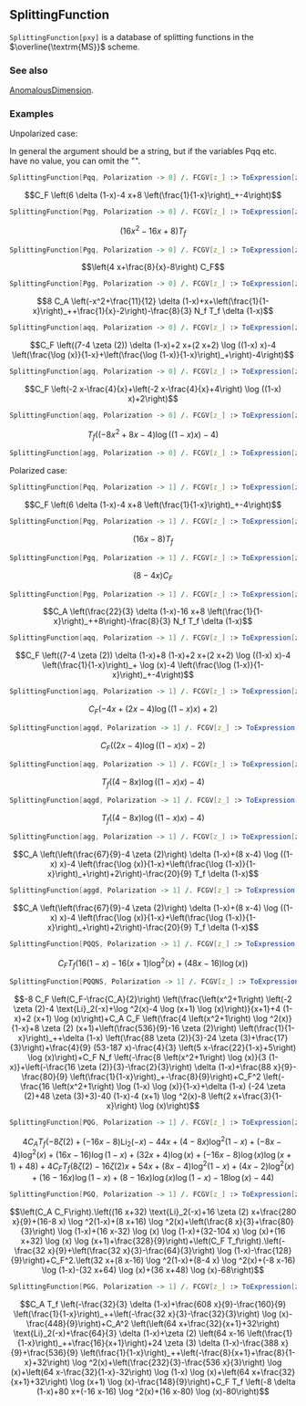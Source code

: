## SplittingFunction

`SplittingFunction[pxy]` is a database of splitting functions in the $\overline{\textrm{MS}}$ scheme.

### See also

[AnomalousDimension](AnomalousDimension).

### Examples

Unpolarized case:

In general the argument should be a string, but if the variables Pqq etc. have no value, you can omit the "".

```mathematica
SplittingFunction[Pqq, Polarization -> 0] /. FCGV[z_] :> ToExpression[z]
```

$$C_F \left(6 \delta (1-x)-4 x+8 \left(\frac{1}{1-x}\right)_+-4\right)$$

```mathematica
SplittingFunction[Pqg, Polarization -> 0] /. FCGV[z_] :> ToExpression[z]
```

$$\left(16 x^2-16 x+8\right) T_f$$

```mathematica
SplittingFunction[Pgq, Polarization -> 0] /. FCGV[z_] :> ToExpression[z]
```

$$\left(4 x+\frac{8}{x}-8\right) C_F$$

```mathematica
SplittingFunction[Pgg, Polarization -> 0] /. FCGV[z_] :> ToExpression[z]
```

$$8 C_A \left(-x^2+\frac{11}{12} \delta (1-x)+x+\left(\frac{1}{1-x}\right)_++\frac{1}{x}-2\right)-\frac{8}{3} N_f T_f \delta (1-x)$$

```mathematica
SplittingFunction[aqq, Polarization -> 0] /. FCGV[z_] :> ToExpression[z]
```

$$C_F \left((7-4 \zeta (2)) \delta (1-x)+2 x+(2 x+2) \log ((1-x) x)-4 \left(\frac{\log (x)}{1-x}+\left(\frac{\log (1-x)}{1-x}\right)_+\right)-4\right)$$

```mathematica
SplittingFunction[agq, Polarization -> 0] /. FCGV[z_] :> ToExpression[z]
```

$$C_F \left(-2 x-\frac{4}{x}+\left(-2 x-\frac{4}{x}+4\right) \log ((1-x) x)+2\right)$$

```mathematica
SplittingFunction[aqg, Polarization -> 0] /. FCGV[z_] :> ToExpression[z]
```

$$T_f \left(\left(-8 x^2+8 x-4\right) \log ((1-x) x)-4\right)$$

```mathematica
SplittingFunction[agg, Polarization -> 0] /. FCGV[z_] :> ToExpression[z]
```

Polarized case:

```mathematica
SplittingFunction[Pqq, Polarization -> 1] /. FCGV[z_] :> ToExpression[z]
```

$$C_F \left(6 \delta (1-x)-4 x+8 \left(\frac{1}{1-x}\right)_+-4\right)$$

```mathematica
SplittingFunction[Pqg, Polarization -> 1] /. FCGV[z_] :> ToExpression[z]
```

$$(16 x-8) T_f$$

```mathematica
SplittingFunction[Pgq, Polarization -> 1] /. FCGV[z_] :> ToExpression[z]
```

$$(8-4 x) C_F$$

```mathematica
SplittingFunction[Pgg, Polarization -> 1] /. FCGV[z_] :> ToExpression[z]
```

$$C_A \left(\frac{22}{3} \delta (1-x)-16 x+8 \left(\frac{1}{1-x}\right)_++8\right)-\frac{8}{3} N_f T_f \delta (1-x)$$

```mathematica
SplittingFunction[aqq, Polarization -> 1] /. FCGV[z_] :> ToExpression[z]
```

$$C_F \left((7-4 \zeta (2)) \delta (1-x)+8 (1-x)+2 x+(2 x+2) \log ((1-x) x)-4 \left(\frac{1}{1-x}\right)_+ \log (x)-4 \left(\frac{\log (1-x)}{1-x}\right)_+-4\right)$$

```mathematica
SplittingFunction[agq, Polarization -> 1] /. FCGV[z_] :> ToExpression[z]
```

$$C_F (-4 x+(2 x-4) \log ((1-x) x)+2)$$

```mathematica
SplittingFunction[agqd, Polarization -> 1] /. FCGV[z_] :> ToExpression[z]
```

$$C_F ((2 x-4) \log ((1-x) x)-2)$$

```mathematica
SplittingFunction[aqg, Polarization -> 1] /. FCGV[z_] :> ToExpression[z]
```

$$T_f ((4-8 x) \log ((1-x) x)-4)$$

```mathematica
SplittingFunction[aqgd, Polarization -> 1] /. FCGV[z_] :> ToExpression[z]
```

$$T_f ((4-8 x) \log ((1-x) x)-4)$$

```mathematica
SplittingFunction[agg, Polarization -> 1] /. FCGV[z_] :> ToExpression[z]
```

$$C_A \left(\left(\frac{67}{9}-4 \zeta (2)\right) \delta (1-x)+(8 x-4) \log ((1-x) x)-4 \left(\frac{\log (x)}{1-x}+\left(\frac{\log (1-x)}{1-x}\right)_+\right)+2\right)-\frac{20}{9} T_f \delta (1-x)$$

```mathematica
SplittingFunction[aggd, Polarization -> 1] /. FCGV[z_] :> ToExpression[z]
```

$$C_A \left(\left(\frac{67}{9}-4 \zeta (2)\right) \delta (1-x)+(8 x-4) \log ((1-x) x)-4 \left(\frac{\log (x)}{1-x}+\left(\frac{\log (1-x)}{1-x}\right)_+\right)+2\right)-\frac{20}{9} T_f \delta (1-x)$$

```mathematica
SplittingFunction[PQQS, Polarization -> 1] /. FCGV[z_] :> ToExpression[z]
```

$$C_F T_f \left(16 (1-x)-16 (x+1) \log ^2(x)+(48 x-16) \log (x)\right)$$

```mathematica
SplittingFunction[PQQNS, Polarization -> 1] /. FCGV[z_] :> ToExpression[z]
```

$$-8 C_F \left(C_F-\frac{C_A}{2}\right) \left(\frac{\left(x^2+1\right) \left(-2 \zeta (2)-4 \text{Li}_2(-x)+\log ^2(x)-4 \log (x+1) \log (x)\right)}{x+1}+4 (1-x)+2 (x+1) \log (x)\right)+C_A C_F \left(\frac{4 \left(x^2+1\right) \log ^2(x)}{1-x}+8 \zeta (2) (x+1)+\left(\frac{536}{9}-16 \zeta (2)\right) \left(\frac{1}{1-x}\right)_++\delta (1-x) \left(\frac{88 \zeta (2)}{3}-24 \zeta (3)+\frac{17}{3}\right)+\frac{4}{9} (53-187 x)-\frac{4}{3} \left(5 x-\frac{22}{1-x}+5\right) \log (x)\right)+C_F N_f \left(-\frac{8 \left(x^2+1\right) \log (x)}{3 (1-x)}+\left(-\frac{16 \zeta (2)}{3}-\frac{2}{3}\right) \delta (1-x)+\frac{88 x}{9}-\frac{80}{9} \left(\frac{1}{1-x}\right)_+-\frac{8}{9}\right)+C_F^2 \left(-\frac{16 \left(x^2+1\right) \log (1-x) \log (x)}{1-x}+\delta (1-x) (-24 \zeta (2)+48 \zeta (3)+3)-40 (1-x)-4 (x+1) \log ^2(x)-8 \left(2 x+\frac{3}{1-x}\right) \log (x)\right)$$

```mathematica
SplittingFunction[PQG, Polarization -> 1] /. FCGV[z_] :> ToExpression[z]
```

$$4 C_A T_f \left(-8 \zeta (2)+(-16 x-8) \text{Li}_2(-x)-44 x+(4-8 x) \log ^2(1-x)+(-8 x-4) \log ^2(x)+(16 x-16) \log (1-x)+(32 x+4) \log (x)+(-16 x-8) \log (x) \log (x+1)+48\right)+4 C_F T_f \left(8 \zeta (2)-16 \zeta (2) x+54 x+(8 x-4) \log ^2(1-x)+(4 x-2) \log ^2(x)+(16-16 x) \log (1-x)+(8-16 x) \log (x) \log (1-x)-18 \log (x)-44\right)$$

```mathematica
SplittingFunction[PGQ, Polarization -> 1] /. FCGV[z_] :> ToExpression[z]
```

$$\left(C_A C_F\right).\left((16 x+32) \text{Li}_2(-x)+16 \zeta (2) x+\frac{280 x}{9}+(16-8 x) \log ^2(1-x)+(8 x+16) \log ^2(x)+\left(\frac{8 x}{3}+\frac{80}{3}\right) \log (1-x)+(16 x-32) \log (x) \log (1-x)+(32-104 x) \log (x)+(16 x+32) \log (x) \log (x+1)+\frac{328}{9}\right)+\left(C_F T_f\right).\left(-\frac{32 x}{9}+\left(\frac{32 x}{3}-\frac{64}{3}\right) \log (1-x)-\frac{128}{9}\right)+C_F^2.\left(32 x+(8 x-16) \log ^2(1-x)+(8-4 x) \log ^2(x)+(-8 x-16) \log (1-x)-(32 x+64) \log (x)+(36 x+48) \log (x)-68\right)$$

```mathematica
SplittingFunction[PGG, Polarization -> 1] /. FCGV[z_] :> ToExpression[z]
```

$$C_A T_f \left(-\frac{32}{3} \delta (1-x)+\frac{608 x}{9}-\frac{160}{9} \left(\frac{1}{1-x}\right)_++\left(-\frac{32 x}{3}-\frac{32}{3}\right) \log (x)-\frac{448}{9}\right)+C_A^2 \left(\left(64 x+\frac{32}{x+1}+32\right) \text{Li}_2(-x)+\frac{64}{3} \delta (1-x)+\zeta (2) \left(64 x-16 \left(\frac{1}{1-x}\right)_++\frac{16}{x+1}\right)+24 \zeta (3) \delta (1-x)-\frac{388 x}{9}+\frac{536}{9} \left(\frac{1}{1-x}\right)_++\left(-\frac{8}{x+1}+\frac{8}{1-x}+32\right) \log ^2(x)+\left(\frac{232}{3}-\frac{536 x}{3}\right) \log (x)+\left(64 x-\frac{32}{1-x}-32\right) \log (1-x) \log (x)+\left(64 x+\frac{32}{x+1}+32\right) \log (x+1) \log (x)-\frac{148}{9}\right)+C_F T_f \left(-8 \delta (1-x)+80 x+(-16 x-16) \log ^2(x)+(16 x-80) \log (x)-80\right)$$